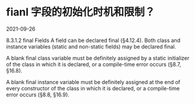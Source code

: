 # fianl 字段的初始化时机和限制？
2021-09-26


8.3.1.2 final Fields
A field can be declared final (§4.12.4). Both class and instance variables (static
and non-static fields) may be declared final.

A blank final class variable must be definitely assigned by a static initializer of
the class in which it is declared, or a compile-time error occurs (§8.7, §16.8).

A blank final instance variable must be definitely assigned at the end of every
constructor of the class in which it is declared, or a compile-time error occurs (§8.8,
§16.9).
